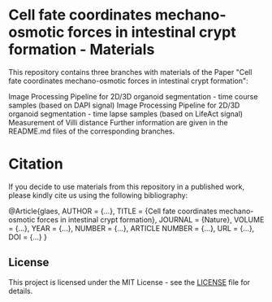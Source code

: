 # Cell fate coordinates mechano-osmotic forces in intestinal crypt formation - Materials
  
This repository contains three branches with materials of the Paper "Cell fate coordinates mechano-osmotic forces in intestinal crypt formation":

Image Processing Pipeline for 2D/3D organoid segmentation - time course samples (based on DAPI signal)
Image Processing Pipeline for 2D/3D organoid segmentation - time lapse samples (based on LifeAct signal)
Measurement of Villi distance
Further information are given in the README.md files of the corresponding branches.


# Citation 
If you decide to use materials from this repository in a published work, please kindly cite us using the following bibliography:

@Article{glaes, AUTHOR = {...}, TITLE = {Cell fate coordinates mechano-osmotic forces in intestinal crypt formation}, JOURNAL = {Nature}, VOLUME = {...}, YEAR = {...}, NUMBER = {...}, ARTICLE NUMBER = {...}, URL = {...}, DOI = {...} }


## License
This project is licensed under the MIT License - see the [LICENSE](LICENSE) file for details.
